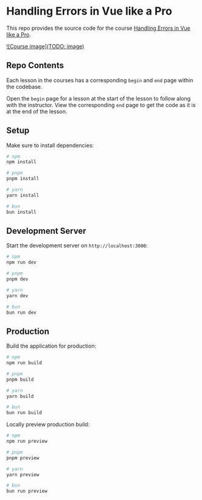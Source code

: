# Handling Errors in Vue like a Pro

This repo provides the source code for the course [Handling Errors in Vue like a Pro](https://vueschool.io/courses/handling-errors-in-vue-like-a-pro).

[![Course image](TODO: image)](https://vueschool.io/courses/handling-errors-in-vue-like-a-pro)

## Repo Contents

Each lesson in the courses has a corresponding `begin` and `end` page within the codebase.

Open the `begin` page for a lesson at the start of the lesson to follow along with the instructor. View the corresponding `end` page to get the code as it is at the end of the lesson.

## Setup

Make sure to install dependencies:

```bash
# npm
npm install

# pnpm
pnpm install

# yarn
yarn install

# bun
bun install
```

## Development Server

Start the development server on `http://localhost:3000`:

```bash
# npm
npm run dev

# pnpm
pnpm dev

# yarn
yarn dev

# bun
bun run dev
```

## Production

Build the application for production:

```bash
# npm
npm run build

# pnpm
pnpm build

# yarn
yarn build

# bun
bun run build
```

Locally preview production build:

```bash
# npm
npm run preview

# pnpm
pnpm preview

# yarn
yarn preview

# bun
bun run preview
```
